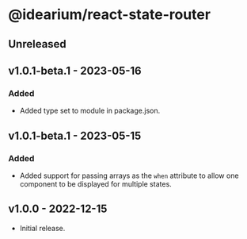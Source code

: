 # @idearium/react-state-router

## Unreleased

## v1.0.1-beta.1 - 2023-05-16

### Added

-   Added type set to module in package.json.

## v1.0.1-beta.1 - 2023-05-15

### Added

-   Added support for passing arrays as the `when` attribute to allow one component to be displayed for multiple states.

## v1.0.0 - 2022-12-15

-   Initial release.
